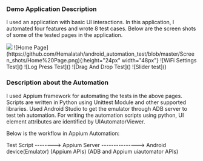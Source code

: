 ### Demo Application Description

I used an application with basic UI interactions. In this application, I automated four features and wrote 8 test cases. Below are the screen shots of some of the tested pages in the application.

<img src="(https://github.com/Hemalatah/android_automation_test/blob/master/Screen_shots/Home%20Page.png" width="40%">
![Home Page](https://github.com/Hemalatah/android_automation_test/blob/master/Screen_shots/Home%20Page.png){:height="24px" width="48px"}
![WiFi Settings Test]()
![Log Press Test]()
![Drag And Drop Test]()
![Slider test]()

### Description about the Automation

I used Appium framework for automating the tests in the above pages. Scripts are written in Python using Unittest Module and other supported libraries. Used Android Studio to get the emulator through ADB server to test teh automation. For writing the automation scripts using python, UI element attributes are identified by UIAutomatorViewer.

Below is the workflow in Appium Automation:

Test Script --------> Appium Server ---------------> Android device(Emulator)
       (Appium APIs)       (ADB and Appium uiautomator APIs)
    

